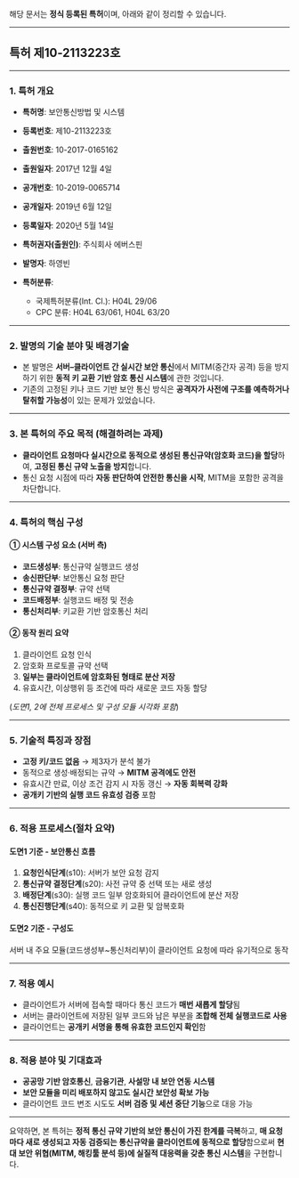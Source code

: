 해당 문서는 **정식 등록된 특허**이며, 아래와 같이 정리할 수 있습니다.

---

## 특허 제10-2113223호

---

### 1. 특허 개요

* **특허명**: 보안통신방법 및 시스템
* **등록번호**: 제10-2113223호
* **출원번호**: 10-2017-0165162
* **출원일자**: 2017년 12월 4일
* **공개번호**: 10-2019-0065714
* **공개일자**: 2019년 6월 12일
* **등록일자**: 2020년 5월 14일
* **특허권자(출원인)**: 주식회사 에버스핀
* **발명자**: 하영빈
* **특허분류**:

  * 국제특허분류(Int. Cl.): H04L 29/06
  * CPC 분류: H04L 63/061, H04L 63/20

---

### 2. 발명의 기술 분야 및 배경기술

* 본 발명은 **서버–클라이언트 간 실시간 보안 통신**에서 MITM(중간자 공격) 등을 방지하기 위한 **동적 키 교환 기반 암호 통신 시스템**에 관한 것입니다.
* 기존의 고정된 키나 코드 기반 보안 통신 방식은 **공격자가 사전에 구조를 예측하거나 탈취할 가능성**이 있는 문제가 있었습니다.

---

### 3. 본 특허의 주요 목적 (해결하려는 과제)

* **클라이언트 요청마다 실시간으로 동적으로 생성된 통신규약(암호화 코드)을 할당**하여, **고정된 통신 규약 노출을 방지**합니다.
* 통신 요청 시점에 따라 **자동 판단하여 안전한 통신을 시작**, MITM을 포함한 공격을 차단합니다.

---

### 4. 특허의 핵심 구성

#### ① 시스템 구성 요소 (서버 측)

* **코드생성부**: 통신규약 실행코드 생성
* **송신판단부**: 보안통신 요청 판단
* **통신규약 결정부**: 규약 선택
* **코드배정부**: 실행코드 배정 및 전송
* **통신처리부**: 키교환 기반 암호통신 처리

#### ② 동작 원리 요약

1. 클라이언트 요청 인식
2. 암호화 프로토콜 규약 선택
3. **일부는 클라이언트에 암호화된 형태로 분산 저장**
4. 유효시간, 이상행위 등 조건에 따라 새로운 코드 자동 할당

(*도면1, 2에 전체 프로세스 및 구성 모듈 시각화 포함*)

---

### 5. 기술적 특징과 장점

* **고정 키/코드 없음** → 제3자가 분석 불가
* 동적으로 생성·배정되는 규약 → **MITM 공격에도 안전**
* 유효시간 만료, 이상 조건 감지 시 자동 갱신 → **자동 회복력 강화**
* **공개키 기반의 실행 코드 유효성 검증** 포함

---

### 6. 적용 프로세스(절차 요약)

#### 도면1 기준 - 보안통신 흐름

1. **요청인식단계**(s10): 서버가 보안 요청 감지
2. **통신규약 결정단계**(s20): 사전 규약 중 선택 또는 새로 생성
3. **배정단계**(s30): 실행 코드 일부 암호화되어 클라이언트에 분산 저장
4. **통신진행단계**(s40): 동적으로 키 교환 및 암복호화

#### 도면2 기준 - 구성도

서버 내 주요 모듈(코드생성부\~통신처리부)이 클라이언트 요청에 따라 유기적으로 동작

---

### 7. 적용 예시

* 클라이언트가 서버에 접속할 때마다 통신 코드가 **매번 새롭게 할당**됨
* 서버는 클라이언트에 저장된 일부 코드와 남은 부분을 **조합해 전체 실행코드로 사용**
* 클라이언트는 **공개키 서명을 통해 유효한 코드인지 확인**함

---

### 8. 적용 분야 및 기대효과

* **공공망 기반 암호통신**, **금융기관**, **사설망 내 보안 연동 시스템**
* **보안 모듈을 미리 배포하지 않고도 실시간 보안성 확보 가능**
* 클라이언트 코드 변조 시도도 **서버 검증 및 세션 중단 기능**으로 대응 가능

---

요약하면, 본 특허는 **정적 통신 규약 기반의 보안 통신이 가진 한계를 극복**하고, **매 요청마다 새로 생성되고 자동 검증되는 통신규약을 클라이언트에 동적으로 할당**함으로써 **현대 보안 위협(MITM, 해킹툴 분석 등)에 실질적 대응력을 갖춘 통신 시스템**을 구현합니다.

